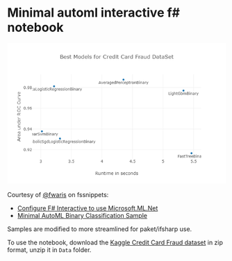 # Minimal automl interactive f# notebook

![example plot](plot.png)

Courtesy of [@fwaris](https://twitter.com/fwaris7?s=17) on fssnippets:

- [Configure F# Interactive to use Microsoft.ML.Net](http://www.fssnip.net/7Wi/title/Configure-F-Interactive-to-use-MicrosoftMLNet)
- [Minimal AutoML Binary Classification Sample](http://www.fssnip.net/7Ws/title/Minimal-AutoML-Binary-Classification-Sample)

Samples are modified to more streamlined for paket/ifsharp use.

To use the notebook, download the [Kaggle Credit Card Fraud dataset](https://www.kaggle.com/mlg-ulb/creditcardfraud) in zip format, unzip it in `Data` folder.
